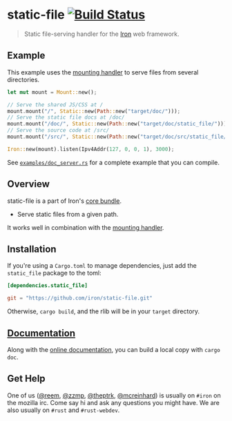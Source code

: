 static-file [![Build Status](https://secure.travis-ci.org/iron/static-file.png?branch=master)](https://travis-ci.org/iron/static-file)
====

> Static file-serving handler for the [Iron](https://github.com/iron/iron) web framework.

## Example

This example uses the [mounting handler][mounting-handler] to serve files from several directories.

```rust
let mut mount = Mount::new();

// Serve the shared JS/CSS at /
mount.mount("/", Static::new(Path::new("target/doc/")));
// Serve the static file docs at /doc/
mount.mount("/doc/", Static::new(Path::new("target/doc/static_file/")));
// Serve the source code at /src/
mount.mount("/src/", Static::new(Path::new("target/doc/src/static_file/src/lib.rs.html")));

Iron::new(mount).listen(Ipv4Addr(127, 0, 0, 1), 3000);
```

See [`examples/doc_server.rs`](examples/doc_server.rs) for a complete example that you can compile.

## Overview

static-file is a part of Iron's [core bundle](https://github.com/iron/core).

- Serve static files from a given path.

It works well in combination with the [mounting handler][mounting-handler].

## Installation

If you're using a `Cargo.toml` to manage dependencies, just add the `static_file` package to the toml:

```toml
[dependencies.static_file]

git = "https://github.com/iron/static-file.git"
```

Otherwise, `cargo build`, and the rlib will be in your `target` directory.

## [Documentation](http://docs.ironframework.io/staticfile)

Along with the [online documentation](http://docs.ironframework.io/staticfile),
you can build a local copy with `cargo doc`.

## Get Help

One of us ([@reem](https://github.com/reem/), [@zzmp](https://github.com/zzmp/),
[@theptrk](https://github.com/theptrk/), [@mcreinhard](https://github.com/mcreinhard))
is usually on `#iron` on the mozilla irc. Come say hi and ask any questions you might have.
We are also usually on `#rust` and `#rust-webdev`.

[mounting-handler]: https://github.com/iron/mount
